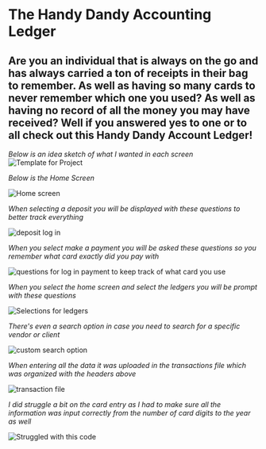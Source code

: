 # The Handy Dandy Accounting Ledger
## Are you an individual that is always on the go and has always carried a ton of receipts in their bag to remember. As well as having so many cards to never remember which one you used?  As well as having no record of all the money you may have received? Well if you answered yes to one or to all check out this Handy Dandy Account Ledger! 
*Below is an idea sketch of what I wanted in each screen*
![Template for Project](https://github.com/Areyes444/AccountingLedger/assets/166452594/fe565b82-9b5f-42ed-a15a-0a6085e3cdd4)

*Below is the Home Screen*

![Home screen](https://github.com/Areyes444/AccountingLedger/assets/166452594/31d95464-8623-4f9d-8888-8732b86e6810)

*When selecting a deposit you will be displayed with these questions to better track everything*

![deposit log in](https://github.com/Areyes444/AccountingLedger/assets/166452594/978fed3c-9ffd-47fe-8c39-961280601ef2)

*When you select make a payment you will be asked these questions so you remember what card exactly did you pay with*

![questions for log in payment to keep track of what card you use](https://github.com/Areyes444/AccountingLedger/assets/166452594/cdbb6863-b8ca-419c-b053-5462a8e3eb46)

*When you select the home screen and select the ledgers you will be prompt with these questions*

![Selections for ledgers](https://github.com/Areyes444/AccountingLedger/assets/166452594/b5d95301-fbf3-4331-9ae8-e46616da34e8)

*There's even a search option in case you need to search for a specific vendor or client*

![custom search option](https://github.com/Areyes444/AccountingLedger/assets/166452594/fd2c7ea5-62db-404a-bd6e-5f70bb90ec68)

*When entering all the data it was uploaded in the transactions file which was organized with the headers above*

![transaction file](https://github.com/Areyes444/AccountingLedger/assets/166452594/7592028b-97e2-4eaf-8d13-e48c2a2ac858)

*I did struggle a bit on the card entry as I had to make sure all the information was input correctly from the number of card digits to the year as well*

![Struggled with this code](https://github.com/Areyes444/AccountingLedger/assets/166452594/42162d38-c4d9-445f-aa74-3bdb89ed6b85)
